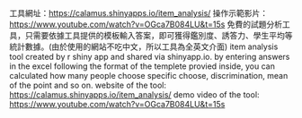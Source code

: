 工具網址：https://calamus.shinyapps.io/item_analysis/
操作示範影片：https://www.youtube.com/watch?v=OGca7B084LU&t=15s
免費的試題分析工具，只需要依據工具提供的模板輸入答案，即可獲得鑑別度、誘答力、學生平均等統計數據。(由於使用的網站不吃中文，所以工具為全英文介面)
item analysis tool created by r shiny app and shared via shinyapp.io. by entering answers in the excel following the format of the templete provied inside, you can calculated how many people choose specific choose, discrimination, mean of the point and so on. 
website of the tool: https://calamus.shinyapps.io/item_analysis/
demo video of the tool: https://www.youtube.com/watch?v=OGca7B084LU&t=15s
